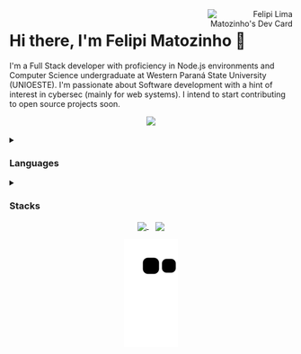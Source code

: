 <a align="right" href="https://app.daily.dev/matozinho">
  <img align="right" src="https://api.daily.dev/devcards/7088afec7e6c4f2bb8ebd29bd4a7364c.png?r=j8i" width="30%" alt="Felipi Lima Matozinho's Dev Card"/>
</a>

# Hi there, I'm Felipi Matozinho 👋

I'm a Full Stack developer with proficiency in Node.js environments and Computer Science undergraduate at Western Paraná State University (UNIOESTE). I'm passionate about Software development with a hint of interest in cybersec (mainly for web systems). I intend to start contributing to open source projects soon.

<p align="center">
  <a href="https://www.linkedin.com/in/felipi-matozinho/">
    <img src="https://skillicons.dev/icons?i=linkedin" />
  </a>
</p>

<details>
  <summary>
    <h3>Languages</h3>
  </summary>
  
  #### Proficiency
  <p>
  <img src="https://img.shields.io/badge/typescript-%23323330.svg?style=for-the-badge&logo=typescript&logoColor=%23007ACD" />
  <img src="https://img.shields.io/badge/javascript-%23323330.svg?style=for-the-badge&logo=javascript" />
  <img src="https://img.shields.io/badge/C%2B%2B-00599C?style=for-the-badge&logo=c%2B%2B&logoColor=white" /> 
  <img src="https://img.shields.io/badge/python-%23323330.svg?style=for-the-badge&logo=python" />
  </p>

  #### Learning
  <p>
  <img src="https://img.shields.io/badge/rust-%23323330.svg?style=for-the-badge&logo=rust&logoColor=%23f74c00" />
  <img src="https://img.shields.io/badge/Go-00ADD8?style=for-the-badge&logo=go&logoColor=white" />
  </p>
</details>

<details>
  <summary>
    <h3>Stacks</h3>
  </summary>
  
  #### Front-end
  <p>
  <img src="https://img.shields.io/badge/Next-black?style=for-the-badge&logo=next.js&logoColor=white" />
  <img src="https://img.shields.io/badge/Vercel-000000?style=for-the-badge&logo=vercel&logoColor=white" />
  <img src="https://img.shields.io/badge/react-%2320232a.svg?style=for-the-badge&logo=react&logoColor=%2361DAFB" />
  <img src="https://img.shields.io/badge/Material%20Ui-007FFF?style=for-the-badge&logo=mui&logoColor=white" />
  <img src="https://img.shields.io/badge/HTML5-E34F26?style=for-the-badge&logo=html5&logoColor=white" />
  <img src="https://img.shields.io/badge/CSS3-1572B6?style=for-the-badge&logo=css3&logoColor=white" />
  </p>

  #### Back-end
  <p>
  <img src="https://img.shields.io/badge/node.js-6DA55F?style=for-the-badge&logo=node.js&logoColor=white" />
  <img src="https://img.shields.io/badge/express.js-%23404d59.svg?style=for-the-badge&logo=express&logoColor=%2361DAFB" />
  <img src="https://img.shields.io/badge/nest.js-%23404d59.svg?style=for-the-badge&logo=nestjs&logoColor=%23e0234e" />
  <img src="https://img.shields.io/badge/MongoDB-4EA94B?style=for-the-badge&logo=mongodb&logoColor=white" />
  <img src="https://img.shields.io/badge/PostgreSQL-316192?style=for-the-badge&logo=postgresql&logoColor=white" />
  <img src="https://img.shields.io/badge/Docker-2CA5E0?style=for-the-badge&logo=docker&logoColor=white" />
  </p>
</details>

<div align="center">
  <a href="https://github.com/matozinho">
    <img align="center" src="https://github-readme-stats.vercel.app/api?username=matozinho&show_icons=true&theme=radical" />
  </a>
  &nbsp;&nbsp;
  <a href="https://github.com/matozinho/github-readme-stats">
    <img align="center" src="https://github-readme-stats.vercel.app/api/top-langs/?username=matozinho&layout=compact&theme=radical" />
  </a>
</div>

<p align="center">
  <img src="https://raw.githubusercontent.com/matozinho/matozinho/output/github-contribution-grid-snake.svg" />
</p>
